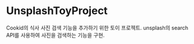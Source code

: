 # UnsplashToyProject
Cookid의 식사 사진 검색 기능을 추가하기 위한 토이 프로젝트. unsplash의 search API를 사용하여 사진을 검색하는 기능을 구현.
